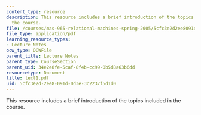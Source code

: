 ```yaml
---
content_type: resource
description: This resource includes a brief introduction of the topics included in
  the course.
file: /courses/mas-965-relational-machines-spring-2005/5cfc3e2d2ee8091d0d3e3c2237f5d1d0_lect1.pdf
file_type: application/pdf
learning_resource_types:
- Lecture Notes
ocw_type: OCWFile
parent_title: Lecture Notes
parent_type: CourseSection
parent_uid: 34e2e8fe-5caf-8f4b-cc99-0b5d8a63b6dd
resourcetype: Document
title: lect1.pdf
uid: 5cfc3e2d-2ee8-091d-0d3e-3c2237f5d1d0
---
```

This resource includes a brief introduction of the topics included in the course.

